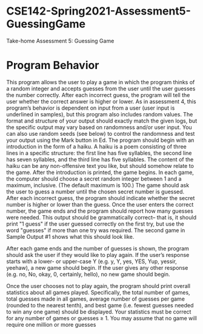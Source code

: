 # CSE142-Spring2021-Assessment5-GuessingGame
Take-home Assessment 5: Guessing Game

# Program Behavior
This program allows the user to play a game in which the program thinks of a random integer and accepts guesses from the user until the user guesses the number correctly. After each incorrect guess, the program will tell the user whether the correct answer is higher or lower. As in assessment 4, this program’s behavior is dependent on input from a user (user input is underlined in samples), but this program also includes random values. The format and structure of your output should exactly match the given logs, but the specific output may vary based on randomness and/or user input. You can also use random seeds (see below) to control the randomness and test your output using the Mark button in Ed. The program should begin with an introduction in the form of a haiku. A haiku is a poem consisting of three lines in a specific structure: the first line has five syllables, the second line has seven syllables, and the third line has five syllables. The content of the haiku can be any non-offensive text you like, but should somehow relate to the game. After the introduction is printed, the game begins. In each game, the computer should choose a secret random integer between 1 and a maximum, inclusive. (The default maximum is 100.) The game should ask the user to guess a number until the chosen secret number is guessed. After each incorrect guess, the program should indicate whether the secret number is higher or lower than the guess. Once the user enters the correct number, the game ends and the program should report how many guesses were needed. This output should be grammatically correct– that is, it should print "1 guess" if the user guessed correctly on the first try, but use the word "guesses" if more than one try was required. The second game in Sample Output #1 shows what this should look like.

After each game ends and the number of guesses is shown, the program should ask the user if they would like to play again. If the user’s response starts with a lower- or upper-case Y (e.g. y, Y, yes, YES, Yup, yessir, yeehaw), a new game should begin. If the user gives any other response (e.g. no, No, okay, 0, certainly, hello), no new game should begin.

Once the user chooses not to play again, the program should print overall statistics about all games played. Specifically, the total number of games, total guesses made in all games, average number of guesses per game (rounded to the nearest tenth), and best game (i.e. fewest guesses needed to win any one game) should be displayed. Your statistics must be correct for any number of games or guesses ≥ 1. You may assume that no game will require one million or more guesses
